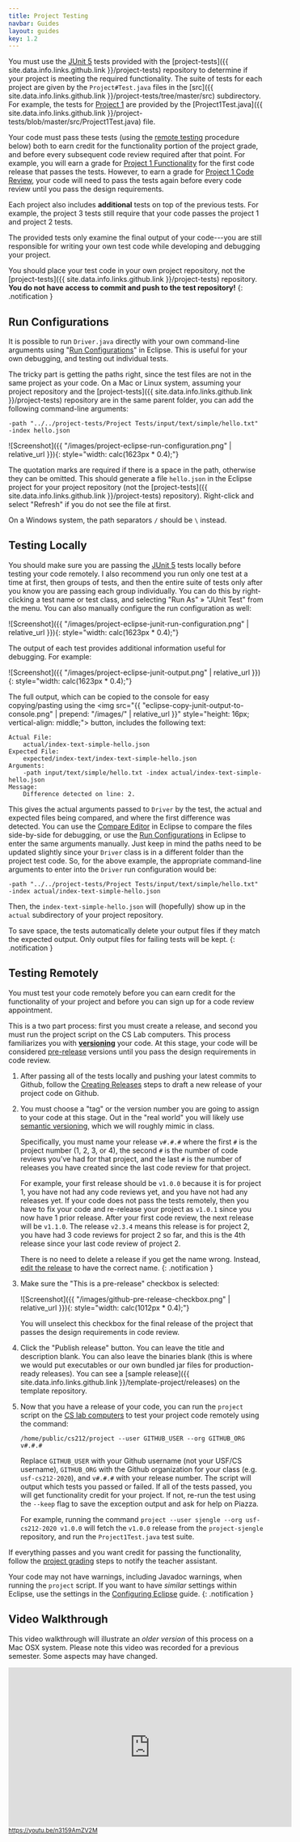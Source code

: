 ```yaml
---
title: Project Testing
navbar: Guides
layout: guides
key: 1.2
---
```


You must use the [JUnit 5](https://junit.org/junit5/) tests provided with the [project-tests]({{ site.data.info.links.github.link }}/project-tests) repository to determine if your project is meeting the required functionality. The suite of tests for each project are given by the `Project#Test.java` files in the [src]({{ site.data.info.links.github.link }}/project-tests/tree/master/src) subdirectory. For example, the tests for [Project 1](project-1.html) are provided by the [Project1Test.java]({{ site.data.info.links.github.link }}/project-tests/blob/master/src/Project1Test.java) file.

Your code must pass these tests (using the [remote testing](#testing-remotely) procedure below) both to earn credit for the functionality portion of the project grade, and before every subsequent code review required after that point. For example, you will earn a grade for [Project 1 Functionality](https://usfca.instructure.com/courses/1590210/assignments/6911862) for the first code release that passes the tests. However, to earn a grade for [Project 1 Code Review](https://usfca.instructure.com/courses/1590210/assignments/6911863), your code will need to pass the tests again before every code review until you pass the design requirements.

Each project also includes **additional** tests on top of the previous tests. For example, the project 3 tests still require that your code passes the project 1 and project 2 tests.

The provided tests only examine the final output of your code---you are still responsible for writing your own test code while developing and debugging your project.

<i class="fas fa-exclamation-triangle"></i>
You should place your test code in your own project repository, not the [project-tests]({{ site.data.info.links.github.link }}/project-tests) repository. **You do not have access to commit and push to the test repository!**
{: .notification }

## Run Configurations

It is possible to run `Driver.java` directly with your own command-line arguments using "[Run Configurations](http://help.eclipse.org/2019-12/topic/org.eclipse.jdt.doc.user/tasks/tasks-java-local-configuration.htm)" in Eclipse. This is useful for your own debugging, and testing out individual tests.

The tricky part is getting the paths right, since the test files are not in the same project as your code. On a Mac or Linux system, assuming your project repository and the [project-tests]({{ site.data.info.links.github.link }}/project-tests) repository are in the same parent folder, you can add the following command-line arguments:

```
-path "../../project-tests/Project Tests/input/text/simple/hello.txt" -index hello.json
```

![Screenshot]({{ "/images/project-eclipse-run-configuration.png" | relative_url }}){: style="width: calc(1623px * 0.4);"}

The quotation marks are required if there is a space in the path, otherwise they can be omitted. This should generate a file `hello.json` in the Eclipse project for your project repository (not the [project-tests]({{ site.data.info.links.github.link }}/project-tests) repository). Right-click and select "Refresh" if you do not see the file at first.

On a Windows system, the path separators `/` should be `\` instead.

## Testing Locally

You should make sure you are passing the [JUnit 5](https://junit.org/junit5/) tests locally before testing your code remotely. I also recommend you run only one test at a time at first, then groups of tests, and then the entire suite of tests only after you know you are passing each group individually. You can do this by right-clicking a test name or test class, and selecting "Run As" &raquo; "JUnit Test" from the menu. You can also manually configure the run configuration as well:

![Screenshot]({{ "/images/project-eclipse-junit-run-configuration.png" | relative_url }}){: style="width: calc(1623px * 0.4);"}

The output of each test provides additional information useful for debugging. For example:

![Screenshot]({{ "/images/project-eclipse-junit-output.png" | relative_url }}){: style="width: calc(1623px * 0.4);"}

The full output, which can be copied to the console for easy copying/pasting using the <img src="{{ "eclipse-copy-junit-output-to-console.png" | prepend: "/images/" | relative_url }}" style="height: 16px; vertical-align: middle;"> button, includes the following text:

```
Actual File:
    actual/index-text-simple-hello.json
Expected File:
    expected/index-text/index-text-simple-hello.json
Arguments:
    -path input/text/simple/hello.txt -index actual/index-text-simple-hello.json
Message:
    Difference detected on line: 2.
```

This gives the actual arguments passed to `Driver` by the test, the actual and expected files being compared, and where the first difference was detected. You can use the [Compare Editor](http://help.eclipse.org/2019-12/topic/org.eclipse.platform.doc.user/reference/ref-25.htm?cp=0_4_4_1_2) in Eclipse to compare the files side-by-side for debugging, or use the [Run Configurations](#run-configurations) in Eclipse to enter the same arguments manually. Just keep in mind the paths need to be updated slightly since your `Driver` class is in a different folder than the project test code. So, for the above example, the appropriate command-line arguments to enter into the `Driver` run configuration would be:

```
-path "../../project-tests/Project Tests/input/text/simple/hello.txt" -index actual/index-text-simple-hello.json
```

Then, the `index-text-simple-hello.json` will (hopefully) show up in the `actual` subdirectory of your project repository.

<i class="fas fa-exclamation-triangle"></i>
To save space, the tests automatically delete your output files if they match the expected output. Only output files for failing tests will be kept.
{: .notification }

## Testing Remotely

You must test your code remotely before you can earn credit for the functionality of your project and before you can sign up for a code review appointment.

This is a two part process: first you must create a release, and second you must run the project script on the CS Lab computers. This process familiarizes you with [**versioning**](https://en.wikipedia.org/wiki/Software_versioning) your code. At this stage, your code will be considered [pre-release](https://en.wikipedia.org/wiki/Software_versioning#Pre-release_versions) versions until you pass the design requirements in code review.

1. After passing all of the tests locally and pushing your latest commits to Github, follow the [Creating Releases](https://help.github.com/articles/creating-releases/) steps to draft a new release of your project code on Github.

2. You must choose a "tag" or the version number you are going to assign to your code at this stage. Out in the "real world" you will likely use [semantic versioning](https://semver.org/), which we will roughly mimic in class.

    Specifically, you must name your release `v#.#.#` where the first `#` is the project number (1, 2, 3, or 4), the second `#` is the number of code reviews you've had for that project, and the last `#` is the number of releases you have created since the last code review for that project.

    For example, your first release should be `v1.0.0` because it is for project 1, you have not had any code reviews yet, and you have not had any releases yet. If your code does not pass the tests remotely, then you have to fix your code and re-release your project as `v1.0.1` since you now have 1 prior release. After your first code review, the next release will be `v1.1.0`. The release `v2.3.4` means this release is for project 2, you have had 3 code reviews for project 2 so far, and this is the 4th release since your last code review of project 2.

    <i class="fas fa-info-circle"></i>
    There is no need to delete a release if you get the name wrong. Instead, <a href="https://help.github.com/articles/editing-and-deleting-releases/">edit the release</a> to have the correct name.
    {: .notification }

3. Make sure the "This is a pre-release" checkbox is selected:

    ![Screenshot]({{ "/images/github-pre-release-checkbox.png" | relative_url }}){: style="width: calc(1012px * 0.4);"}

    You will unselect this checkbox for the final release of the project that passes the design requirements in code review.

4. Click the "Publish release" button. You can leave the title and description blank. You can also leave the binaries blank (this is where we would put executables or our own bundled jar files for production-ready releases). You can see a [sample release]({{ site.data.info.links.github.link }}/template-project/releases) on the template repository.

5. Now that you have a release of your code, you can run the `project` script on the [CS lab computers](/guides/general/using-cs-lab-computers.html) to test your project code remotely using the command:

    ```
    /home/public/cs212/project --user GITHUB_USER --org GITHUB_ORG v#.#.#
    ```

    Replace `GITHUB_USER` with your Github username (not your USF/CS username), `GITHUB_ORG` with the Github organization for your class (e.g. `usf-cs212-2020`), and `v#.#.#` with your release number. The script will output which tests you passed or failed. If all of the tests passed, you will get functionality credit for your project. If not, re-run the test using the `--keep` flag to save the exception output and ask for help on Piazza.

    For example, running the command `project --user sjengle --org usf-cs212-2020 v1.0.0` will fetch the `v1.0.0` release from the `project-sjengle` repository, and run the `Project1Test.java` test suite.


If everything passes and you want credit for passing the functionality, follow the [project grading](project-grading.html) steps to notify the teacher assistant.

<i class="fas fa-exclamation-triangle"></i>
Your code may not have warnings, including Javadoc warnings, when running the `project` script. If you want to have *similar* settings within Eclipse, use the settings in the [Configuring Eclipse](/guides/eclipse/configuring-eclipse.html) guide.
{: .notification }

## Video Walkthrough

This video walkthrough will illustrate an *older version* of this process on a Mac OSX system. Please note this video was recorded for a previous semester. Some aspects may have changed.

<div>
  <iframe width="560" height="315" src="https://www.youtube.com/embed/n3159AmZV2M?rel=0" frameborder="0" allow="autoplay; encrypted-media" allowfullscreen style="height: 315px;"></iframe>
  <br/>
  <small><a href="https://youtu.be/n3159AmZV2M"><i class="fab fa-youtube"></i> https://youtu.be/n3159AmZV2M</a></small>
</div>
